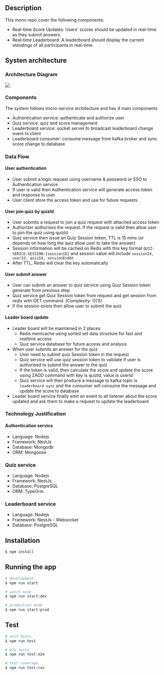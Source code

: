 ## Description

This mono repo cover the following components:
- Real-time Score Updates: Users' scores should be updated in real-time as they submit answers.
- Real-time Leaderboard: A leaderboard should display the current standings of all participants in real-time.

## Systen architecture

### Architecture Diagram

![](https://public-quy.s3.ap-southeast-1.amazonaws.com/architect.png)

### Components
The system follows micro-service architecture and has 4 main components

- Authentication service: authenticate and authorize user
- Quiz service: quiz and score management
- Leaderboard service: socket server to broadcast leaderboard change event to client
- Leaderboard consumer: consume message from kafka broker and sync score change to database

### Data Flow

#### User authentication
* User submit a login request using username & password or SSO to Authentication service
* If user is valid then Authentication service will generate access token and response to user
* User client store the access token and use for future requests.

#### User join quiz by quizId
* User submits a request to join a quiz request with attached access token
* Authorizer authorises the request. If the request is valid then allow user to join the quiz using quizId
* Quiz service then issue an Quiz Session token, TTL is 15 mins (or depends on how long the quiz allow user to take the answer)
* Session information will be cached on Redis with this key format `QUIZ-SERICE:SESSION:{sessionID}` and session value will include `sessionId, userId, quizId, sessionEndAt`
* After TTL, Redis will clear the key automatically

#### User submit answer
* User can submit an answer to quiz service using Quiz Session token generate from previous step.
* Quiz service get Quiz Session token from request and get session from redis with GET command. (Complexity: O(1))
* If the session exists then allow user to submit the quiz

#### Leader board update
* Leader board will be maintained in 2 places:
    * Redis memcache using sorted set data structure for fast and realtime access
    * Quiz service database for future access and analysis
* When user submits an answer for the quiz
    * User need to submit quiz Session token in the request
    * Quiz service will use quiz session token to validate if user is authorised to submit the answer to the quiz
    * If the token is valid, then calculate the score and update the score using ZADD command with key is quizId, value is userId
    * Quiz service will then produce a message to kafka topic is `leaderboard-sync` and the consumer will consume the message and update the score to database
* Leader board service finally emit an event to all listener about the score updated and ask them to make a request to update the leaderboard


### Technology Justification
#### Authentication service
- Language: Nodejs
- Framework: NestJs
- Database: Mongodb
- ORM: Mongoose

### Quiz service
- Language: Nodejs
- Framework: NestJs
- Database: PostgreSQL
- ORM: TypeOrm

### Leaderboard service
- Language: Nodejs
- Framework: NestJs - Websocket
- Database: PostgreSQL

## Installation

```bash
$ npm install
```

## Running the app

```bash
# development
$ npm run start

# watch mode
$ npm run start:dev

# production mode
$ npm run start:prod
```

## Test

```bash
# unit tests
$ npm run test

# e2e tests
$ npm run test:e2e

# test coverage
$ npm run test:cov
```
